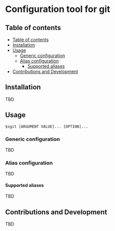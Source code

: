 # Configuration tool for git

## Table of contents
  * [Table of contents](#table-of-contents)
  * [Installation](#installation)
  * [Usage](#usage)
    * [Generic configuration](#generic-configuration)
    * [Alias configuration](#alias-configuration)
      * [Supported aliases](#supported-aliases)
  * [Contributions and Development](#contributions-and-development) 


## Installation
TBD

## Usage
`$sgit [ARGUMENT VALUE]... [OPTION]...`

### Generic configuration
TBD

### Alias configuration
TBD

#### Supported aliases
TBD

## Contributions and Development
TBD
